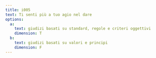 ```yaml
---
title: i005
text: Ti senti più a tuo agio nel dare
options:
  a: 
    text: giudizi basati su standard, regole e criteri oggettivi
    dimension: T
  b: 
    text: giudizi basati su valori e principi
    dimension: F
---
```

